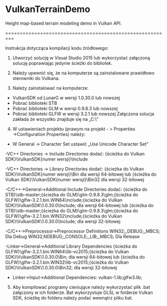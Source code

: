 # VulkanTerrainDemo
Height map-based terrain modeling demo in Vulkan API.

=========================================================

Instrukcja dotycząca kompilacji kodu źródłowego:

1. Utworzyć solucję w Visual Studio 2015 lub wykorzystać załączoną solucję poprawiając jedynie
ścieżki do bibliotek.

2. Należy upewnić się, że na komputerze są zainstalowane prawidłowo sterowniki do Vulkana.

3. Należy zainstalować na komputerze:
- VulkanSDK od LunarG w wersji 1.0.30.0 lub nowszej
- Pobrać biblioteki STB
- Pobrać biblioteki GLM w wersji 0.9.8.3 lub nowszej
- Pobrać biblioteki GLFW w wersji 3.2.1 lub nowszej
Załączona solucja zakłada że wszystko znajduje się na „C:\”

4. W ustawieniach projektu (prawym na projekt - > Properties →Configuration Properties) należy:

- W General -> Character Set ustawić „Use Unicode Character Set”

-VC++ Directories → Include Directories dodać:
{ścieżka do Vulkan SDK}\VulkanSDK\{numer wersji}\Include

-VC++ Directories → Library Directories dodać:
{ścieżka do Vulkan SDK}\VulkanSDK\{numer wersji}\Bin
dla wersji 64-bitowej lub
{ścieżka do Vulkan SDK}\VulkanSDK\{numer wersji}\Bin32
dla wersji 32-bitowej

-C/C++→General→Additional Include Directories dodać:
{ścieżka do STB}\stb-master;{ścieżka do GLM}\glm-0.9.8.3\glm;{ścieżka do GLFW}\glfw-3.2.1.bin.WIN64\include;{ścieżka do Vulkan SDK}\VulkanSDK\1.0.30.0\Include;
dla wersji 64-bitowej lub
{ścieżka do STB}\stb-master;{ścieżka do GLM}\glm-0.9.8.3\glm;{ścieżka do GLFW}\glfw-3.2.1.bin.WIN32\include;{ścieżka do Vulkan SDK}\VulkanSDK\1.0.30.0\Include;
dla wersji 32-bitowej

-C/C++→Preprocessor→Preprocessor Definitions
WIN32;_DEBUG;_MBCS;
Dla Debug
WIN32;NDEBUG;_CONSOLE;_LIB;_MBCS;
Dla Release

-Linker→General→Additional Library Dependencies
{ścieżka do GLFW}\glfw-3.2.1.bin.WIN64\lib-vc2015;{ścieżka do Vulkan SDK}\VulkanSDK\1.0.30.0\Bin;
dla wersji 64-bitowej lub
{ścieżka do GLFW}\glfw-3.2.1.bin.WIN32\lib-vc2015;{ścieżka do Vulkan SDK}\VulkanSDK\1.0.30.0\Bin32;
dla wersji 32-bitowej

- Linker→Input→Additional Dependencies:
vulkan-1.lib;glfw3.lib;

5. Aby kompilować programy cieniujące należy wykorzystać plik .bat załączony w ich folderze. Bat
wykorzystuje GLSL w folderze Vulkan SDK, ścieżkę do folderu należy podać wewnątrz pliku bat.
